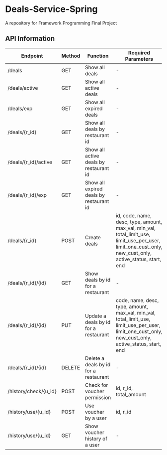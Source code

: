 # Deals-Service-Spring
A repository for Framework Programming Final Project

## API Information

| Endpoint  | Method | Function | Required Parameters |
| ------------- | ------------- | ------------- | ------------- |
| /deals | GET | Show all deals | - |
| /deals/active | GET | Show all active deals | - |
| /deals/exp | GET | Show all expired deals | - |
| /deals/{r_id} | GET | Show all deals by restaurant id | - |
| /deals/{r_id}/active | GET | Show all active deals by restaurant id | - |
| /deals/{r_id}/exp | GET  | Show all expired deals by restaurant id | - |
| /deals/{r_id} | POST  | Create deals | id, code, name, desc, type, amount, max_val, min_val, total_limit_use, limit_use_per_user, limit_one_cust_only, new_cust_only, active_status, start, end |
| /deals/{r_id}/{id} | GET | Show deals by id for a restaurant | - |
| /deals/{r_id}/{id} | PUT | Update a deals by id for a restaurant | code, name, desc, type, amount, max_val, min_val, total_limit_use, limit_use_per_user, limit_one_cust_only, new_cust_only, active_status, start, end |
| /deals/{r_id}/{id} | DELETE | Delete a deals by id for a restaurant | - |
| /history/check/{u_id} | POST | Check for voucher permission | id, r_id, total_amount |
| /history/use/{u_id} | POST | Use voucher by a user | id, r_id |
| /history/use/{u_id} | GET | Show voucher history of a user | - |

<!-- localhost:8080/deals/1?id=1&code=RAMADHAN20&name=Voucher Ramadhan&desc=Ramadhan Ceria&type=0&amount=30&max_val=30000&min_val=20000&total_limit_use=100&limit_use_per_user=3&limit_one_cust_only=0&new_cust_only=1&active_status=1&start=2019-05-10 10:00:00&end=2019-05-15 10:00:00 -->